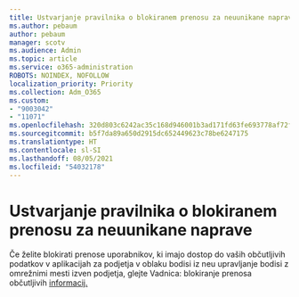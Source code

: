 ```yaml
---
title: Ustvarjanje pravilnika o blokiranem prenosu za neuunikane naprave
ms.author: pebaum
author: pebaum
manager: scotv
ms.audience: Admin
ms.topic: article
ms.service: o365-administration
ROBOTS: NOINDEX, NOFOLLOW
localization_priority: Priority
ms.collection: Adm_O365
ms.custom:
- "9003042"
- "11071"
ms.openlocfilehash: 320d803c6242ac35c168d946001b3ad171fd63fe693778af72fb50fe305dc572
ms.sourcegitcommit: b5f7da89a650d2915dc652449623c78be6247175
ms.translationtype: HT
ms.contentlocale: sl-SI
ms.lasthandoff: 08/05/2021
ms.locfileid: "54032178"
---
```

# <a name="create-a-block-download-policy-for-unmanaged-devices"></a>Ustvarjanje pravilnika o blokiranem prenosu za neuunikane naprave

Če želite blokirati prenose uporabnikov, ki imajo dostop do vaših občutljivih podatkov v aplikacijah za podjetja v oblaku bodisi iz neu upravljanje bodisi z omrežnimi mesti izven podjetja, glejte Vadnica: blokiranje prenosa občutljivih [informacij.](https://docs.microsoft.com/cloud-app-security/use-case-proxy-block-session-aad)



